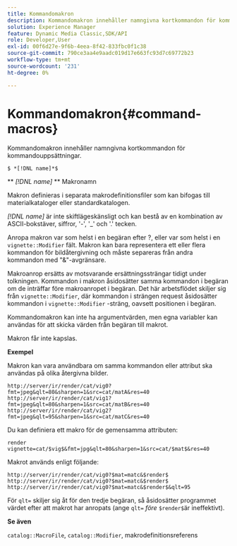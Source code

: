 ```yaml
---
title: Kommandomakron
description: Kommandomakron innehåller namngivna kortkommandon för kommandouppsättningar.
solution: Experience Manager
feature: Dynamic Media Classic,SDK/API
role: Developer,User
exl-id: 00f6d27e-9f6b-4eea-8f42-833fbc0f1c38
source-git-commit: 790ce3aa4e9aadc019d17e663fc93d7c69772b23
workflow-type: tm+mt
source-wordcount: '231'
ht-degree: 0%

---
```


# Kommandomakron{#command-macros}

Kommandomakron innehåller namngivna kortkommandon för kommandouppsättningar.

`$ *[!DNL name]*$`

** *[!DNL name]* ** Makronamn

Makron definieras i separata makrodefinitionsfiler som kan bifogas till materialkataloger eller standardkatalogen.

*[!DNL name]* är inte skiftlägeskänsligt och kan bestå av en kombination av ASCII-bokstäver, siffror, &#39;-&#39;, &#39;_&#39; och &#39;.&#39; tecken.

Anropa makron var som helst i en begäran efter ?, eller var som helst i en `vignette::Modifier` fält. Makron kan bara representera ett eller flera kommandon för bildåtergivning och måste separeras från andra kommandon med &quot;&amp;&quot;-avgränsare.

Makroanrop ersätts av motsvarande ersättningssträngar tidigt under tolkningen. Kommandon i makron åsidosätter samma kommandon i begäran om de inträffar före makroanropet i begäran. Det här arbetsflödet skiljer sig från `vignette::Modifier`, där kommandon i strängen request åsidosätter kommandon i `vignette::Modifier` -sträng, oavsett positionen i begäran.

Kommandomakron kan inte ha argumentvärden, men egna variabler kan användas för att skicka värden från begäran till makrot.

Makron får inte kapslas.

**Exempel**

Makron kan vara användbara om samma kommandon eller attribut ska användas på olika återgivna bilder.

`http://server/ir/render/cat/vig0?fmt=jpeg&qlt=80&sharpen=1&src=cat/matA&res=40 http://server/ir/render/cat/vig1?fmt=jpeg&qlt=80&sharpen=1&src=cat/matB&res=40 http://server/ir/render/cat/vig2?fmt=jpeg&qlt=95&sharpen=1&src=cat/matC&res=40`

Du kan definiera ett makro för de gemensamma attributen:

`render vignette=cat/$vig$&fmt=jpg&qlt=80&sharpen=1&src=cat/$mat$&res=40`

Makrot används enligt följande:

`http://server/ir/render/cat/vig0?$mat=matc&$render$ http://server/ir/render/cat/vig0?$mat=matc&$render$ http://server/ir/render/cat/vig0?$mat=matc&$render$&qlt=95`

För `qlt=` skiljer sig åt för den tredje begäran, så åsidosätter programmet värdet efter att makrot har anropats (ange `qlt=` *före* `$render$`är ineffektivt).

**Se även**

`catalog::MacroFile`, `catalog::Modifier`, makrodefinitionsreferens

<!--<a id="section_297B7FCB285F4891AA76DF8393089931"></a>-->
